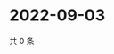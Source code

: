 # 2022-09-03

共 0 条

<!-- BEGIN WEIBO -->
<!-- 最后更新时间 Sat Sep 03 2022 18:18:08 GMT+0800 (China Standard Time) -->

<!-- END WEIBO -->
